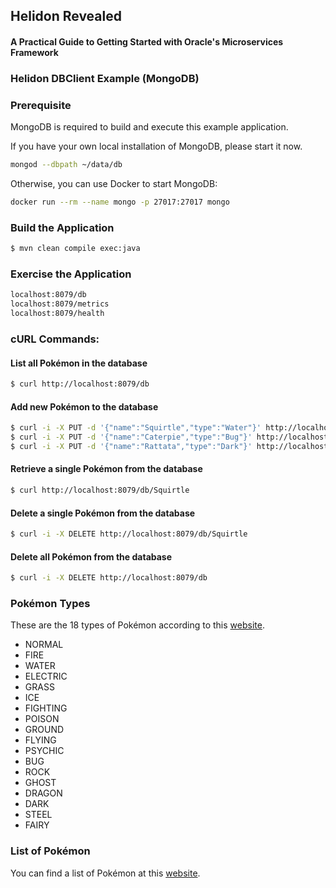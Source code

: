 ## Helidon Revealed
#### A Practical Guide to Getting Started with Oracle's Microservices Framework

### Helidon DBClient Example (MongoDB)

### Prerequisite

MongoDB is required to build and execute this example application.

If you have your own local installation of MongoDB, please start it now.

```bash
mongod --dbpath ~/data/db
```

Otherwise, you can use Docker to start MongoDB:

```bash
docker run --rm --name mongo -p 27017:27017 mongo
```

### Build the Application

```bash
$ mvn clean compile exec:java
```

### Exercise the Application

```bash
localhost:8079/db
localhost:8079/metrics
localhost:8079/health
```

### cURL Commands:

#### List all Pokémon in the database

```bash
$ curl http://localhost:8079/db
```

#### Add new Pokémon to the database

```bash
$ curl -i -X PUT -d '{"name":"Squirtle","type":"Water"}' http://localhost:8079/db
$ curl -i -X PUT -d '{"name":"Caterpie","type":"Bug"}' http://localhost:8079/db
$ curl -i -X PUT -d '{"name":"Rattata","type":"Dark"}' http://localhost:8079/db
```

#### Retrieve a single Pokémon from the database

```bash
$ curl http://localhost:8079/db/Squirtle
```

#### Delete a single Pokémon from the database
   
```bash
$ curl -i -X DELETE http://localhost:8079/db/Squirtle
```


#### Delete all Pokémon from the database

```bash
$ curl -i -X DELETE http://localhost:8079/db
```

### Pokémon Types

These are the 18 types of Pokémon according to this [website](https://pokemondb.net/type).

* NORMAL
* FIRE 
* WATER
* ELECTRIC
* GRASS
* ICE
* FIGHTING
* POISON
* GROUND
* FLYING
* PSYCHIC
* BUG
* ROCK
* GHOST
* DRAGON
* DARK
* STEEL
* FAIRY

### List of Pokémon

You can find a list of Pokémon at this [website](https://pokemondb.net/pokedex/all).
